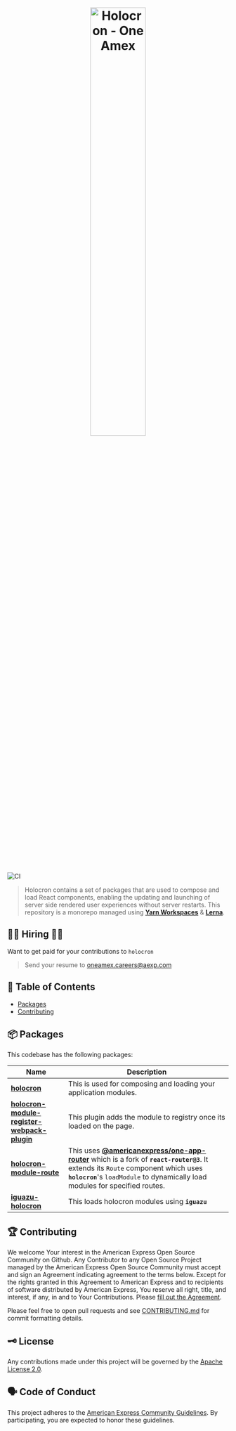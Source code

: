 <h1 align="center">
  <img src='https://github.com/americanexpress/holocron/raw/main/holocron.png' alt="Holocron - One Amex" width='50%'/>
</h1>

![CI](https://github.com/americanexpress/holocron/workflows/CI/CD/badge.svg)

> Holocron contains a set of packages that are used to compose and load React components, enabling the updating and launching of server side rendered user experiences without server restarts.
> This repository is a monorepo managed using **[Yarn Workspaces](https://classic.yarnpkg.com/en/docs/workspaces/)** & **[Lerna](https://github.com/lerna/lerna)**.


## 👩‍💻 Hiring 👨‍💻

Want to get paid for your contributions to `holocron`
> Send your resume to oneamex.careers@aexp.com


## 📖 Table of Contents

* [Packages](#-packages)
* [Contributing](#-contributing)

## 📦 Packages

This codebase has the following packages:

| Name                                                                                                      | Description                                                     |
| --------------------------------------------------------------------------------------------------------- | --------------------------------------------------------------- |
| **[holocron](./packages/holocron)**  | This is used for composing and loading your application modules.
| **[holocron-module-register-webpack-plugin](./packages/holocron-module-register-webpack-plugin)**             | This plugin adds the module to registry once its loaded on the page. |
| **[holocron-module-route](./packages/holocron-module-route)**     | This uses **[@americanexpress/one-app-router](https://github.com/americanexpress/one-app-router)** which is a fork of **`react-router@3`**. It extends its `Route` component which uses **`holocron`**'s `loadModule` to dynamically load modules for specified routes. |
| **[iguazu-holocron](./packages/iguazu-holocron)**     | This loads holocron modules using **`iguazu`**      |

## 🏆 Contributing

We welcome Your interest in the American Express Open Source Community on Github.
Any Contributor to any Open Source Project managed by the American Express Open
Source Community must accept and sign an Agreement indicating agreement to the
terms below. Except for the rights granted in this Agreement to American Express
and to recipients of software distributed by American Express, You reserve all
right, title, and interest, if any, in and to Your Contributions. Please [fill
out the Agreement](https://cla-assistant.io/americanexpress/holocron).

Please feel free to open pull requests and see [CONTRIBUTING.md](./CONTRIBUTING.md) for commit formatting details.

## 🗝️ License

Any contributions made under this project will be governed by the [Apache License
2.0](./LICENSE.txt).

## 🗣️ Code of Conduct

This project adheres to the [American Express Community Guidelines](./CODE_OF_CONDUCT.md).
By participating, you are expected to honor these guidelines.
